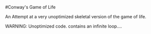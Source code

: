 #Conway's Game of Life

An Attempt at a very unoptimized skeletal version of the game of life. 

WARNING: Unoptimized code. contains an infinite loop....
